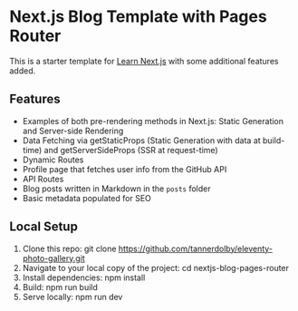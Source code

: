 # Next.js Blog Template with Pages Router
This is a starter template for [Learn Next.js](https://nextjs.org/learn) with some additional features added.

## Features
- Examples of both pre-rendering methods in Next.js: Static Generation and Server-side Rendering
- Data Fetching via getStaticProps (Static Generation with data at build-time) and getServerSideProps (SSR at request-time)
- Dynamic Routes
- Profile page that fetches user info from the GitHub API
- API Routes
- Blog posts written in Markdown in the `posts` folder
- Basic metadata populated for SEO

## Local Setup
1. Clone this repo: git clone https://github.com/tannerdolby/eleventy-photo-gallery.git
2. Navigate to your local copy of the project: cd nextjs-blog-pages-router
3. Install dependencies: npm install
4. Build: npm run build
5. Serve locally: npm run dev
